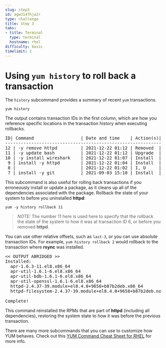 ```yaml
---
slug: step3
id: agw3147hja2r
type: challenge
title: Step 3
tabs:
- title: Terminal
  type: terminal
  hostname: rhel
difficulty: basic
timelimit: 1
---
```

# Using `yum history` to roll back a transaction

The `history` subcommand provides a summary of recent `yum` transactions.

```
yum history
```

The output contains transaction IDs in the first column, which are how you reference
specific locations in the transaction history when executing rollbacks.

<pre class=file>
ID| Command                  | Date and time    | Action(s)| Altered
------------------------------------------------------------------
12 | -y remove httpd         | 2021-12-22 01:12 | Removed  |   10
11 | -y update bash          | 2021-12-22 01:12 | Upgrade  |    1
10 | -y install wireshark    | 2021-12-22 01:07 | Install  |   98
 9 | install -y httpd        | 2021-12-22 01:04 | Install  |   10  <
 8 |                         | 2021-12-22 01:02 | I, U     |   81 >
 7 | install -y git          | 2021-09-03 15:10 | Install  |   48
</pre>

This subcommand is also useful for rolling back transactions if you erroneously
install or update a package, as it cleans up all of the dependencies associated
with the package. Rollback the state of your system to before you uninstalled
__httpd__:

```
yum -y history rollback 11
```

>_NOTE:_ The number 11 here is used here to specify that the rollback the state of the system to how it was at transaction ID 6, or before you removed __httpd__.

You can use other relative offsets, such as `last-3`, or you can use absolute transaction IDs. For example, `yum history rollback 2` would rollback to the transaction where __rsync__ was installed.

<pre class=file>
<< OUTPUT ABRIDGED >>
Installed:
  apr-1.6.3-11.el8.x86_64
  apr-util-1.6.1-6.el8.x86_64
  apr-util-bdb-1.6.1-6.el8.x86_64
  apr-util-openssl-1.6.1-6.el8.x86_64
  httpd-2.4.37-39.module+el8.4.0+9658+b87b2deb.x86_64
  httpd-filesystem-2.4.37-39.module+el8.4.0+9658+b87b2deb.noarch

Complete!
</pre>

This command reinstalled the RPMs that are part of __httpd__ (including
all dependencies),
restoring the system state to how it was before the previous transaction.

There are many more subcommands that you can use to customize how YUM behaves.
Check out this [YUM Command Cheat Sheet for RHEL](https://access.redhat.com/sites/default/files/attachments/rh_yum_cheatsheet_1214_jcs_print-1.pdf) for more info.
